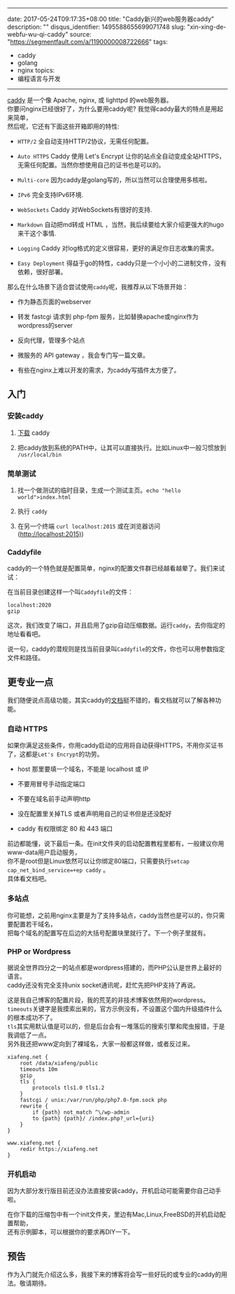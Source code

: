 
---
date: 2017-05-24T09:17:35+08:00
title: "Caddy新兴的web服务器caddy"
description: ""
disqus_identifier: 1495588655699071748
slug: "xin-xing-de-webfu-wu-qi-caddy"
source: "https://segmentfault.com/a/1190000008722666"
tags: 
- caddy 
- golang 
- nginx 
topics:
- 编程语言与开发
---

[caddy](https://caddyserver.com/) 是一个像 Apache, nginx, 或 lighttpd
的web服务器。\
你要问nginx已经很好了，为什么要用caddy呢?
我觉得caddy最大的特点是用起来简单，\
然后呢，它还有下面这些开箱即用的特性:

-   `HTTP/2` 全自动支持HTTP/2协议，无需任何配置。

-   `Auto HTTPS` Caddy 使用 Let's Encrypt
    让你的站点全自动变成全站HTTPS，无需任何配置。当然你想使用自己的证书也是可以的。

-   `Multi-core` 因为caddy是golang写的，所以当然可以合理使用多核啦。

-   `IPv6` 完全支持IPv6环境.

-   `WebSockets` Caddy 对WebSockets有很好的支持.

-   `Markdown` 自动把md转成 HTML
    ，当然，我后续要给大家介绍更强大的hugo来干这个事情.

-   `Logging` Caddy 对log格式的定义很容易，更好的满足你日志收集的需求。

-   `Easy Deployment`
    得益于go的特性，caddy只是一个小小的二进制文件，没有依赖，很好部署。

那么在什么场景下适合尝试使用`caddy`呢，我推荐从以下场景开始：

-   作为静态页面的webserver

-   转发 fastcgi 请求到 php-fpm
    服务，比如替换apache或nginx作为wordpress的server

-   反向代理，管理多个站点

-   微服务的 API gateway ，我会专门写一篇文章。

-   有些在nginx上难以开发的需求，为caddy写插件太方便了。

入门
----

### 安装caddy

1.  [下载](https://caddyserver.com/download) caddy

2.  把caddy放到系统的PATH中，让其可以直接执行。比如Linux中一般习惯放到
    `/usr/local/bin`

### 简单测试

1.  找一个做测试的临时目录，生成一个测试主页。`echo "hello world">index.html`

2.  执行 `caddy`

3.  在另一个终端 `curl localhost:2015` 或在浏览器访问
    ([http://localhost:2015)](http://localhost:2015))

### Caddyfile

caddy的一个特色就是配置简单，nginx的配置文件群已经越看越晕了。我们来试试：

在当前目录创建这样一个叫`Caddyfile`的文件：

    localhost:2020
    gzip

这次，我们改变了端口，并且启用了gzip自动压缩数据。运行`caddy`，去你指定的地址看看吧。

说一句，caddy的潜规则是找当前目录叫`Caddyfile`的文件，你也可以用参数指定文件和路径。

更专业一点
----------

我们随便说点高级功能，其实caddy的[文档](https://caddyserver.com/docs)挺不错的，看文档就可以了解各种功能。

### 自动 HTTPS

如果你满足这些条件，你用caddy启动的应用将自动获得HTTPS，不用你买证书了，这都是`Let's Encrypt`的功劳。

-   host 那里要填一个域名，不能是 localhost 或 IP

-   不要用冒号手动指定端口

-   不要在域名前手动声明http

-   没在配置里关掉TLS 或者声明用自己的证书但是还没配好

-   caddy 有权限绑定 80 和 443 端口

前边都能懂，说下最后一条。在init文件夹的启动配置教程里都有，一般建议你用www-data用户启动服务，\
你不是root但是Linux依然可以让你绑定80端口，只需要执行`setcap cap_net_bind_service=+ep caddy`
。\
具体看文档吧。

### 多站点

你可能想，之前用nginx主要是为了支持多站点，caddy当然也是可以的，你只需要配置若干域名，\
把每个域名的配置写在后边的大括号配置块里就行了。下一个例子里就有。

### PHP or Wordpress

据说全世界四分之一的站点都是wordpress搭建的，而PHP公认是世界上最好的语言。\
caddy还没有完全支持unix socket通讯呢，赶忙先把PHP支持了再说。

这是我自己博客的配置片段，我的荒芜的非技术博客依然用的wordpress。\
`timeouts`关键字是我摸索出来的，官方示例没有，不设置这个国内升级插件什么的根本成功不了。\
`tls`其实用默认值是可以的，但是后台会有一堆落后的搜索引擎和爬虫报错，于是我调低了一点。\
另外我还把www定向到了裸域名，大家一般都这样做，或者反过来。

    xiafeng.net {
        root /data/xiafeng/public
        timeouts 10m
        gzip
        tls {
            protocols tls1.0 tls1.2
        }
        fastcgi / unix:/var/run/php/php7.0-fpm.sock php
        rewrite {
            if {path} not_match ^\/wp-admin
            to {path} {path}/ /index.php?_url={uri}
        }
    }

    www.xiafeng.net {
        redir https://xiafeng.net
    }

### 开机启动

因为大部分发行版目前还没办法直接安装caddy，开机启动可能需要你自己动手啦。

在你下载的压缩包中有一个init文件夹，里边有Mac,Linux,FreeBSD的开机启动配置帮助，\
还有示例脚本，可以根据你的要求再DIY一下。

预告
----

作为入门就先介绍这么多，我接下来的博客将会写一些好玩的或专业的caddy的用法。敬请期待。

